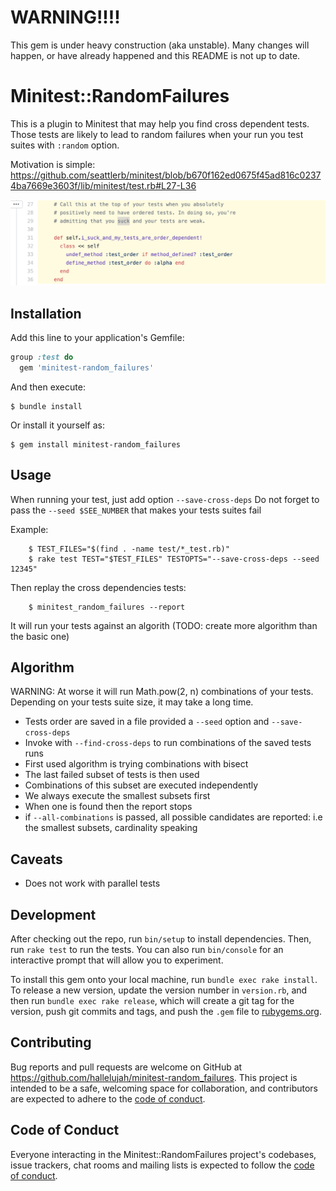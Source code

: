 # WARNING!!!!

This gem is under heavy construction (aka unstable). Many changes will happen,
or have already happened and this README is not up to date.

# Minitest::RandomFailures

This is a plugin to Minitest that may help you find cross dependent tests.
Those tests are likely to lead to random failures when your run you test suites
with `:random` option.

Motivation is simple: https://github.com/seattlerb/minitest/blob/b670f162ed0675f45ad816c02374ba7669e3603f/lib/minitest/test.rb#L27-L36

![i_suck_and_my_tests_are_order_dependent](random.png)


## Installation

Add this line to your application's Gemfile:

```ruby
group :test do
  gem 'minitest-random_failures'
```

And then execute:

    $ bundle install

Or install it yourself as:

    $ gem install minitest-random_failures

## Usage

When running your test, just add option `--save-cross-deps`
Do not forget to pass the `--seed $SEE_NUMBER` that makes your tests suites fail

Example:

```shell
    $ TEST_FILES="$(find . -name test/*_test.rb)"
    $ rake test TEST="$TEST_FILES" TESTOPTS="--save-cross-deps --seed 12345"
```

Then replay the cross dependencies tests:

```shell
    $ minitest_random_failures --report
```

It will run your tests against an algorith (TODO: create more algorithm than the basic one) 


## Algorithm

WARNING: At worse it will run Math.pow(2, n) combinations of your tests.
Depending on your tests suite size, it may take a long time.


* Tests order are saved in a file
  provided a `--seed` option and `--save-cross-deps`
* Invoke with `--find-cross-deps` to run combinations of the saved tests runs
* First used algorithm is trying combinations with bisect
* The last failed subset of tests is then used
* Combinations of this subset are executed independently
* We always execute the smallest subsets first
* When one is found then the report stops
* if `--all-combinations` is passed, all possible candidates are reported: 
  i.e the smallest subsets, cardinality speaking  
  
## Caveats

* Does not work with parallel tests

## Development

After checking out the repo, run `bin/setup` to install dependencies. Then, run `rake test` to run the tests. You can also run `bin/console` for an interactive prompt that will allow you to experiment.

To install this gem onto your local machine, run `bundle exec rake install`. To release a new version, update the version number in `version.rb`, and then run `bundle exec rake release`, which will create a git tag for the version, push git commits and tags, and push the `.gem` file to [rubygems.org](https://rubygems.org).

## Contributing

Bug reports and pull requests are welcome on GitHub at https://github.com/hallelujah/minitest-random_failures. This project is intended to be a safe, welcoming space for collaboration, and contributors are expected to adhere to the [code of conduct](https://github.com/hallelujah/minitest-random_failures/blob/master/CODE_OF_CONDUCT.md).


## Code of Conduct

Everyone interacting in the Minitest::RandomFailures project's codebases, issue trackers, chat rooms and mailing lists is expected to follow the [code of conduct](https://github.com/hallelujah/minitest-random_failures/blob/master/CODE_OF_CONDUCT.md).
